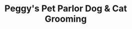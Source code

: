 ---
title: "Peggy's Pet Parlor Dog & Cat Grooming"
url: /hilmar/peggys-pet-parlor-dog-and-cat-grooming/
shop: pet
---